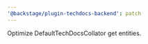 ```yaml
---
'@backstage/plugin-techdocs-backend': patch
---
```


Optimize DefaultTechDocsCollator get entities.

